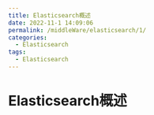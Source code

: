 ```yaml
---
title: Elasticsearch概述
date: 2022-11-1 14:09:06
permalink: /middleWare/elasticsearch/1/
categories:
  - Elasticsearch
tags:
  - Elasticsearch
---
```


# Elasticsearch概述